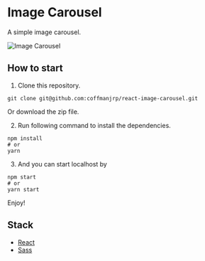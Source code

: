 # Image Carousel

A simple image carousel.

![Image Carousel](https://res.cloudinary.com/coffmanjrp-dev/image/upload/v1643323891/coffmanjrp.io/image_carousel_01b4ae481c.png)

## How to start

1. Clone this repository.

```
git clone git@github.com:coffmanjrp/react-image-carousel.git
```

Or download the zip file.

2. Run following command to install the dependencies.

```
npm install
# or
yarn
```

3. And you can start localhost by

```
npm start
# or
yarn start
```

Enjoy!

## Stack

- [React](https://reactjs.org/)
- [Sass](https://sass-lang.com/)
